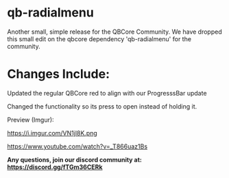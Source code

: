 # qb-radialmenu

Another small, simple release for the QBCore Community. We have dropped this small edit on the qbcore dependency 'qb-radialmenu' for the community.


# Changes Include:

Updated the regular QBCore red to align with our ProgresssBar update

Changed the functionality so its press to open instead of holding it. 



Preview (Imgur):

https://i.imgur.com/VN1jl8K.png

https://www.youtube.com/watch?v=_T866uaz1Bs


**Any questions, join our discord community at: https://discord.gg/fTGm36CERk**
